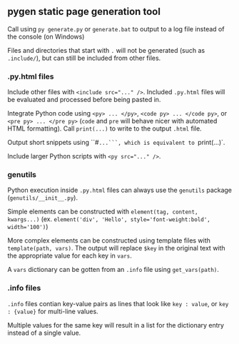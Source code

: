 ## pygen static page generation tool

Call using `py generate.py` or `generate.bat` to output to a log file instead of the console (on Windows)

Files and directories that start with `.` will not be generated (such as `.include/`), but can still be included from other files.

### .py.html files

Include other files with `<include src="..." />`. Included `.py.html` files will be evaluated and processed before being pasted in.

Integrate Python code using `<py> ... </py>`, `<code py> ... </code py>`, or `<pre py> ... </pre py>` (`code` and `pre` will behave nicer with automated HTML formatting). Call `print(...)` to write to the output `.html` file.

Output short snippets using ``#`...```, which is equivalent to `print(...)`.

Include larger Python scripts with `<py src="..." />`.

### genutils

Python execution inside `.py.html` files can always use the `genutils` package (`genutils/__init__.py`).

Simple elements can be constructed with `element(tag, content, kwargs...)` (ex. `element('div', 'Hello', style='font-weight:bold', width='100')`)

More complex elements can be constructed using template files with `template(path, vars)`. The output will replace `$key` in the original text with the appropriate value for each key in `vars`.

A `vars` dictionary can be gotten from an `.info` file using `get_vars(path)`.

### .info files

`.info` files contian key-value pairs as lines that look like `key : value`, or `key : {value}` for multi-line values.

Multiple values for the same key will result in a list for the dictionary entry instead of a single value.